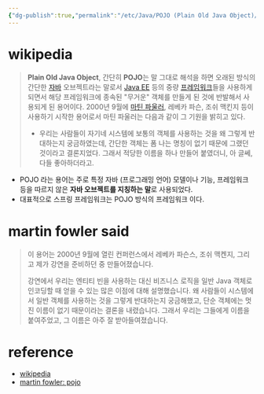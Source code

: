 ```yaml
---
{"dg-publish":true,"permalink":"/etc/Java/POJO (Plain Old Java Object)/","created":"","updated":""}
---
```



# wikipedia
> **Plain Old Java Object**, 간단히 **POJO**는 말 그대로 해석을 하면 오래된 방식의 간단한 [자바](https://ko.wikipedia.org/wiki/%EC%9E%90%EB%B0%94_(%ED%94%84%EB%A1%9C%EA%B7%B8%EB%9E%98%EB%B0%8D_%EC%96%B8%EC%96%B4) "자바 (프로그래밍 언어)") 오브젝트라는 말로서 [Java EE](https://ko.wikipedia.org/wiki/Java_EE "Java EE") 등의 중량 [프레임워크](https://ko.wikipedia.org/wiki/%ED%94%84%EB%A0%88%EC%9E%84%EC%9B%8C%ED%81%AC "프레임워크")들을 사용하게 되면서 해당 프레임워크에 종속된 "무거운" 객체를 만들게 된 것에 반발해서 사용되게 된 용어이다.
> 2000년 9월에 [마틴 파울러](https://ko.wikipedia.org/wiki/%EB%A7%88%ED%8B%B4_%ED%8C%8C%EC%9A%B8%EB%9F%AC "마틴 파울러"), 레베카 파슨, 조쉬 맥킨지 등이 사용하기 시작한 용어로서 마틴 파울러는 다음과 같이 그 기원을 밝히고 있다.
> - 우리는 사람들이 자기네 시스템에 보통의 객체를 사용하는 것을 왜 그렇게 반대하는지 궁금하였는데, 간단한 객체는 폼 나는 명칭이 없기 때문에 그랬던 것이라고 결론지었다. 그래서 적당한 이름을 하나 만들어 붙였더니, 아 글쎄, 다들 좋아하더라고.

- POJO 라는 용어는 주로 특정 자바 (프로그래밍 언어) 모델이나 기능, 프레임워크 등을 따르지 않은 **자바 오브젝트를 지칭하는 말**로 사용되었다.
- 대표적으로 스프링 프레임워크는 POJO 방식의 프레임워크 이다.

# martin fowler said
> 이 용어는 2000년 9월에 열린 컨퍼런스에서 레베카 파슨스, 조쉬 맥켄지, 그리고 제가 강연을 준비하던 중 만들어졌습니다.
> 
> 강연에서 우리는 엔티티 빈을 사용하는 대신 비즈니스 로직을 일반 Java 객체로 인코딩할 때 얻을 수 있는 많은 이점에 대해 설명했습니다. 왜 사람들이 시스템에서 일반 객체를 사용하는 것을 그렇게 반대하는지 궁금해했고, 단순 객체에는 멋진 이름이 없기 때문이라는 결론을 내렸습니다. 그래서 우리는 그들에게 이름을 붙여주었고, 그 이름은 아주 잘 받아들여졌습니다.

# reference
- [wikipedia](https://ko.wikipedia.org/wiki/Plain_Old_Java_Object)
- [martin fowler: pojo](https://martinfowler.com/bliki/POJO.html)